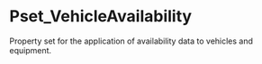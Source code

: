 # Pset_VehicleAvailability

Property set for the application of availability data to vehicles and equipment.
<!-- end of short definition -->

